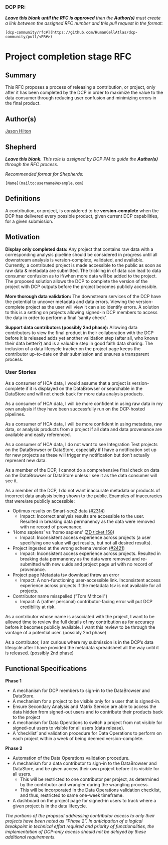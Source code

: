 ### DCP PR:

***Leave this blank until the RFC is approved** then the **Author(s)** must create a link between the assigned RFC number and this pull request in the format:*

`[dcp-community/rfc#](https://github.com/HumanCellAtlas/dcp-community/pull/<PR#>)`

# Project completion stage RFC

## Summary

This RFC proposes a process of releasing a contribution, or project, only after it has been completed by the DCP in order to maximize the value to the data consumer through reducing user confusion and minimizing errors in the final product.

## Author(s)

 [Jason Hilton](mailto:jahilton@stanford.edu)

## Shepherd
***Leave this blank.** This role is assigned by DCP PM to guide the **Author(s)** through the RFC process.*

*Recommended format for Shepherds:*

 `[Name](mailto:username@example.com)`

## Definitions

A contribution, or project, is considered to be **version-complete** when the DCP has delivered every possible product, given current DCP capabilities, for a given submission.

## Motivation

**Display only completed data:**
Any project that contains raw data with a corresponding analysis pipeline should be considered in progress until all downstream analysis is version-complete, validated, and available. Currently, a contributed project is made accessible to the public as soon as raw data & metadata are submitted. The trickling in of data can lead to data consumer confusion as to if/when more data will be added to the project. The proposed solution allows the DCP to complete the version of the project with DCP outputs before the project becomes publicly accessible.

**More thorough data validation:**
The downstream services of the DCP have the potential to uncover metadata and data errors. Viewing the version-complete project as the user will view it can also identify errors. A solution to this is a setting on projects allowing signed-in DCP members to access the data in order to perform a final ‘sanity check’.

**Support data contributors (possibly 2nd phase):**
Allowing data contributors to view the final product in their collaboration with the DCP before it is released adds yet another validation step (after all, who knows their data better?) and is a valuable step in good faith data sharing. The inclusion of a data lifecycle tracker on the project page keeps the contributor up-to-date on their submission and ensures a transparent process.

### User Stories

As a consumer of HCA data, I would assume that a project is version-complete if it is displayed on the DataBrowser or searchable in the DataStore and will not check back for more data analysis products.

As a consumer of HCA data, I will be more confident in using raw data in my own analysis if they have been successfully run on the DCP-hosted pipelines.

As a consumer of HCA data, I will be more confident in using metadata, raw data, or analysis products from a project if all data and data provenance are available and easily referenced.

As a consumer of HCA data, I do not want to see Integration Test projects on the DataBrowser or DataStore, especially if I have a notification set up for new projects as these will trigger my notification but don’t actually represent new data.

As a member of the DCP, I cannot do a comprehensive final check on data on the DataBrowser or DataStore unless I see it as the data consumer will see it.

As a member of the DCP, I do not want inaccurate metadata or products of incorrect data analysis being shown to the public. 
Examples of inaccuracies that were/are publicly accessible:
- Optimus results on Smart-seq2 data ([#2314](https://github.com/HumanCellAtlas/data-store/issues/2314))
  - Impact: Incorrect analysis results are accessible to the user. Resulted in breaking data permanency as the data were removed with no record of provenance.
- ‘Homo sapiens’ vs ‘homo sapiens’ ([ZD ticket 158](https://humancellatlas.zendesk.com/agent/tickets/158))
  - Impact: Inconsistent access experience across projects (a user specifying one value will get results, but not all desired results).
- Project ingested at the wrong schema version ([#2421](https://github.com/HumanCellAtlas/data-store/issues/2421))
  - Impact: Inconsistent access experience across projects. Resulted in breaking data permanency as the data were removed and re-submitted with new uuids and project page url with no record of provenance.
- Project page Metadata tsv download threw an error
  - Impact: A non-functioning user-accessible link. Inconsistent access experience across projects if the metadata tsv is not available for all projects.
- Contributor name misspelled ("Tom Mithcell")
  - Impact: A (rather personal) contributor-facing error will put DCP credibility at risk.

As a contributor whose name is associated with the project, I want to be allowed time to review the full details of my contribution as for accuracy before it becomes publicly available. I want this review to be through the vantage of a potential user. (possibly 2nd phase)

As a contributor, I am curious where my submission is in the DCP’s data lifecycle after I have provided the metadata spreadsheet all the way until it is released. (possibly 2nd phase)


## Functional Specifications
**Phase 1**
- A mechanism for DCP members to sign-in to the DataBrowser and DataStore.
- A mechanism for a project to be visible only for a user that is signed-in.
- Ensure Secondary Analysis and Matrix Service are able to access the data hidden from signed-out users and to contribute their products back to the project
- A mechanism for Data Operations to switch a project from not visible for signed-out users to visible for all users (data release).
- A ‘checklist’ and validation procedure for Data Operations to perform on each project within a week of being deemed version-complete.

**Phase 2**
- Automation of the Data Operations validation procedure.
- A mechanism for a data contributor to sign-in to the DataBrowser and DataStore, and be given access their own project before it is visible for all users.
  - This will be restricted to one contributor per project, as determined by the contributor and wrangler during the wrangling process.
  - This will be incorporated in the Data Operations validation checklist, and thus, restricted to same one-week timeframe.
- A dashboard on the project page for signed-in users to track where a given project is in the data lifecycle.

*The portions of the proposal addressing contributor access to only their projects have been noted as “Phase 2”. In anticipation of a logical breakpoint in technical effort required and priority of functionalities, the implementation of DCP-only access should not be delayed by these additional requirements.*
